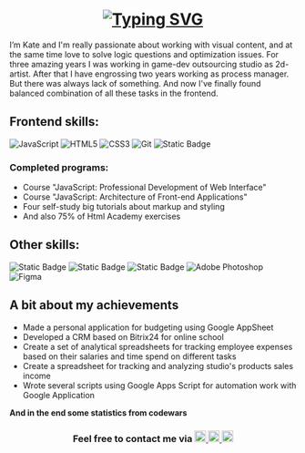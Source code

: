 <h1 align="center">
 <a href="https://git.io/typing-svg">
  <picture>
    <source media="(prefers-color-scheme: dark)" srcset="https://readme-typing-svg.herokuapp.com?font=Fira+Code&weight=500&size=22&pause=1000&color=FFFFFF&center=true&repeat=false&random=false&width=435&lines=Hello%2C+World!+Let's+meet">
    <source media="(prefers-color-scheme: light)" srcset="https://readme-typing-svg.herokuapp.com?font=Fira+Code&weight=500&size=22&pause=1000&color=000000&center=true&repeat=false&random=false&width=435&lines=Hello%2C+World!+Let's+meet">
    <img src="https://readme-typing-svg.herokuapp.com?font=Fira+Code&weight=500&size=22&pause=1000&color=000000&center=true&repeat=false&random=false&width=435&lines=Hello%2C+World!+Let's+meet" alt="Typing SVG" />
  </picture>
 </a>
</h1>

<p>I’m Kate and I'm really passionate about working with visual content, and at the same time love to solve logic questions and optimization issues. For three amazing years I was working in game-dev outsourcing studio as 2d-artist. After that I have engrossing two years working as process manager. But there was always lack of something. And now I've finally found balanced combination of all these tasks in the frontend. </p>

<h2>Frontend skills:</h2>

![JavaScript](https://img.shields.io/badge/javascript-%23323330.svg?style=for-the-badge&logo=javascript&logoColor=%23F7DF1E) ![HTML5](https://img.shields.io/badge/html5-%23E34F26.svg?style=for-the-badge&logo=html5&logoColor=white) ![CSS3](https://img.shields.io/badge/css3-%231572B6.svg?style=for-the-badge&logo=css3&logoColor=white)  ![Git](https://img.shields.io/badge/git-%23F05033.svg?style=for-the-badge&logo=git&logoColor=white)  ![Static Badge](https://img.shields.io/badge/BEM-%234285F4.svg?style=for-the-badge&logo=bem&logoColor=white)

<h3>Completed programs:</h3>
<ul>
 <li>Course "JavaScript: Professional Development of Web Interface"</li>
 <li>Course "JavaScript: Architecture of Front-end Applications"</li>
 <li>Four self-study big tutorials about markup and styling</li>
 <li>And also 75% of Html Academy exercises</li>
</ul>

<h2>Other skills:</h2>

![Static Badge](https://img.shields.io/badge/googleappsscript-%2325b8eb.svg?style=for-the-badge&logo=googleappsscript&logoColor=white) ![Static Badge](https://img.shields.io/badge/googlesheets-%2334A853.svg?style=for-the-badge&logo=googlesheets&logoColor=white) ![Static Badge](https://img.shields.io/badge/notion-%23000000.svg?style=for-the-badge&logo=notion&logoColor=white) ![Adobe Photoshop](https://img.shields.io/badge/adobe%20photoshop-%2331A8FF.svg?style=for-the-badge&logo=adobe%20photoshop&logoColor=white) ![Figma](https://img.shields.io/badge/figma-%23F24E1E.svg?style=for-the-badge&logo=figma&logoColor=white)

<h2>A bit about my achievements</h2>
<ul>
 <li>Made a personal application for budgeting using Google AppSheet</li>
 <li>Developed a CRM based on Bitrix24 for online school</li>
 <li>Create a set of analytical spreadsheets for tracking employee expenses based on their salaries and time spend on different tasks</li>
 <li>Create a spreadsheet for tracking and analyzing studio's products sales income</li>
 <li>Wrote several scripts using Google Apps Script for automation work with Google Application</li>
</ul>

<p><b>And in the end some statistics from codewars</b>
 <span>
  <picture>
    <source media="(prefers-color-scheme: dark)" srcset="https://www.codewars.com/users/urchifox/badges/small?theme=dark">
    <source media="(prefers-color-scheme: light)" srcset="https://www.codewars.com/users/urchifox/badges/small?theme=light">
    <img alt="" src="https://www.codewars.com/users/urchifox/badges/small?theme=light">
  </picture>
 </span>
</p>

<h3 align="center">Feel free to contact me via 
 <a href="https://t.me/urchifox">
  <picture>
   <source media="(prefers-color-scheme: dark)" srcset="https://github.com/urchifox/urchifox/assets/126313096/30d2bf57-f351-40e2-a912-2769a8805d5f">
   <source media="(prefers-color-scheme: light)" srcset="https://github.com/urchifox/urchifox/assets/126313096/a58aa139-9bf7-42a4-a2fa-9eac9a33ae6c">
   <img  height="20" alt="" src="https://github.com/urchifox/urchifox/assets/126313096/a58aa139-9bf7-42a4-a2fa-9eac9a33ae6c">
  </picture>
 </a>

 <a href="https://wa.me/79601143943">
  <picture>
   <source media="(prefers-color-scheme: dark)" srcset="https://github.com/urchifox/urchifox/assets/126313096/508cf3e9-76ae-4601-9cb9-a9793c94adc8">
   <source media="(prefers-color-scheme: light)" srcset="https://github.com/urchifox/urchifox/assets/126313096/00467b52-2848-4df8-bdd5-9c0af8b508d9">
   <img  height="20" alt="" src="https://github.com/urchifox/urchifox/assets/126313096/00467b52-2848-4df8-bdd5-9c0af8b508d9">
  </picture>
 </a>

 <a href="mailto:urchifox@gmail.com">
  <picture>
   <source media="(prefers-color-scheme: dark)" srcset="https://github.com/urchifox/urchifox/assets/126313096/aa0dd605-12df-4aef-9740-c75d8e483015">
   <source media="(prefers-color-scheme: light)" srcset="https://github.com/urchifox/urchifox/assets/126313096/1dccfc2c-449d-4e11-aee3-a2cf5247147b">
   <img  height="20" alt="" src="https://github.com/urchifox/urchifox/assets/126313096/1dccfc2c-449d-4e11-aee3-a2cf5247147b">
  </picture>
 </a>
</h3>
